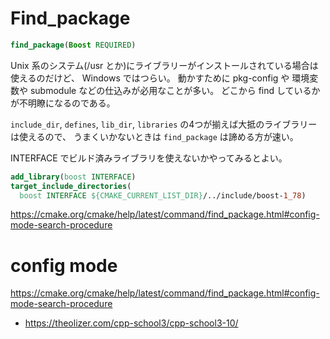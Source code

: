 # Find_package

```CMake
find_package(Boost REQUIRED)
```

Unix 系のシステム(/usr とか)にライブラリーがインストールされている場合は使えるのだけど、
Windows ではつらい。
動かすために pkg-config や 環境変数や submodule などの仕込みが必用なことが多い。
どこから find しているかが不明瞭になるのである。

`include_dir`, `defines`, `lib_dir`, `libraries` の4つが揃えば大抵のライブラリーは使えるので、
うまくいかないときは `find_package` は諦める方が速い。

INTERFACE でビルド済みライブラリを使えないかやってみるとよい。

```CMake
add_library(boost INTERFACE)
target_include_directories(
  boost INTERFACE ${CMAKE_CURRENT_LIST_DIR}/../include/boost-1_78)
```


https://cmake.org/cmake/help/latest/command/find_package.html#config-mode-search-procedure

# config mode

https://cmake.org/cmake/help/latest/command/find_package.html#config-mode-search-procedure

- https://theolizer.com/cpp-school3/cpp-school3-10/

